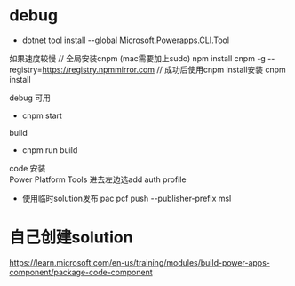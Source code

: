 # debug
- dotnet tool install --global Microsoft.Powerapps.CLI.Tool

如果速度较慢
// 全局安装cnpm (mac需要加上sudo)
npm install cnpm -g --registry=https://registry.npmmirror.com 
// 成功后使用cnpm install安装
cnpm install

debug 可用
- cnpm start

build
- cnpm run build

code 安装    
Power Platform Tools
进去左边选add auth profile

- 使用临时solution发布
pac pcf push --publisher-prefix msl


# 自己创建solution
https://learn.microsoft.com/en-us/training/modules/build-power-apps-component/package-code-component
